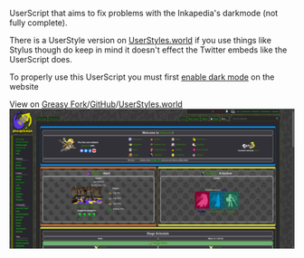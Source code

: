 UserScript that aims to fix problems with the Inkapedia's darkmode (not fully complete).

There is a UserStyle version on [UserStyles.world](https://userstyles.world/style/10172/inkapedia-darkmode-fix) if you use things like Stylus though do keep in mind it doesn't effect the Twitter embeds like the UserScript does.

To properly use this UserScript you must first [enable dark mode](https://splatoonwiki.org/wiki/User:Fumple/DarkMode) on the website

View on [Greasy Fork](https://greasyfork.org/en/scripts/467839-inkapedia-darkmode-fix)/[GitHub](https://github.com/animeTopBtns/website/tree/main/Inkapedia%20DarkMode%20fix/userScript)/[UserStyles.world](https://userstyles.world/style/10172/inkapedia-darkmode-fix)
![Screenshot ok wiki](https://github.com/animeTopBtns/website/blob/main/Inkapedia%20DarkMode%20fix/userScript/image.png?raw=true)
